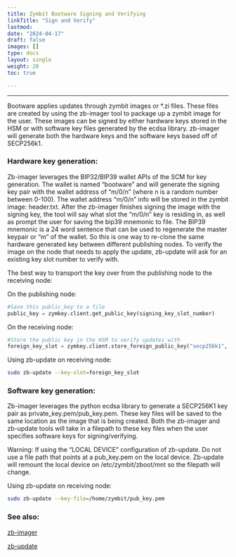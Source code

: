 ```yaml
---
title: Zymbit Bootware Signing and Verifying
linkTitle: "Sign and Verify"
lastmod:
date: "2024-04-17"
draft: false
images: []
type: docs
layout: single
weight: 20
toc: true

---
```


-----

Bootware applies updates through zymbit images or *.zi files. These files are created by using the zb-imager tool to package up a zymbit image for the user. These images can be signed by either hardware keys stored in the HSM or with software key files generated by the ecdsa library. zb-imager will generate both the hardware keys and the software keys based off of SECP256k1.

### Hardware key generation:

Zb-imager leverages the BIP32/BIP39 wallet APIs of the SCM for key generation. The wallet is named “bootware” and will generate the signing key pair with the wallet address of “m/0/n” (where n is a random number between 0-100). The wallet address “m/0/n” info will be stored in the zymbit image: header.txt. After the zb-imager finishes signing the image with the signing key, the tool will say what slot the “m/0/n” key is residing in, as well as prompt the user for saving the bip39 mnemonic to file. The BIP39 mnemonic is a 24 word sentence that can be used to regenerate the master keypair or “m” of the wallet. So this is one way to re-clone the same hardware generated key between different publishing nodes. To verify the image on the node that needs to apply the update, zb-update will ask for an existing key slot number to verify with.

The best way to transport the key over from the publishing node to the receiving node:

On the publishing node:

```python
#Save this public_key to a file
public_key = zymkey.client.get_public_key(signing_key_slot_number)
```

On the receiving node:

```python
#Store the public key in the HSM to verify updates with
foreign_key_slot = zymkey.client.store_foreign_public_key("secp256k1", public_key)
```

Using zb-update on receiving node:

```bash
sudo zb-update --key-slot=foreign_key_slot
```

### Software key generation:

Zb-imager leverages the python ecdsa library to generate a SECP256K1 key pair as private_key.pem/pub_key.pem. These key files will be saved to the same location as the image that is being created. Both the zb-imager and zb-update tools will take in a filepath to these key files when the user specifies software keys for signing/verifying.

Warning: If using the “LOCAL DEVICE” configuration of zb-update. Do not use a file path that points at a pub_key.pem on the local device. Zb-update will remount the local device on /etc/zymbit/zboot/mnt so the filepath will change.

Using zb-update on receiving node:

```bash
sudo zb-update --key-file=/home/zymbit/pub_key.pem
```

### See also:

[zb-imager](../../utilities/zbimager)

[zb-update](../../utilities/zbupdate)


